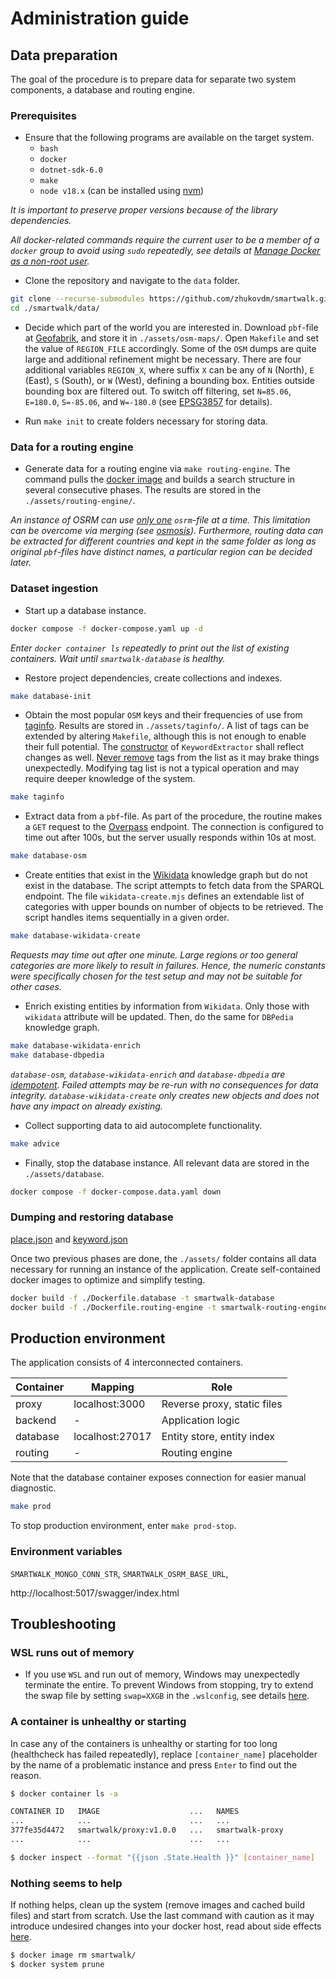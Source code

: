 # Administration guide

## Data preparation

The goal of the procedure is to prepare data for separate two system components, a database and routing engine.

### Prerequisites

- Ensure that the following programs are available on the target system.
    - `bash`
    - `docker`
    - `dotnet-sdk-6.0`
    - `make`
    - `node v18.x` (can be installed using [nvm](https://github.com/nvm-sh/nvm#install--update-script))

*It is important to preserve proper versions because of the library dependencies.*

*All docker-related commands require the current user to be a member of a `docker` group to avoid using `sudo` repeatedly, see details at [Manage Docker as a non-root user](https://docs.docker.com/engine/install/linux-postinstall/#manage-docker-as-a-non-root-user).*

- Clone the repository and navigate to the `data` folder.

```bash
git clone --recurse-submodules https://github.com/zhukovdm/smartwalk.git
cd ./smartwalk/data/
```

- Decide which part of the world you are interested in. Download `pbf`-file at [Geofabrik](https://download.geofabrik.de/), and store it in `./assets/osm-maps/`. Open `Makefile` and set the value of `REGION_FILE` accordingly. Some of the `OSM` dumps are quite large and additional refinement might be necessary. There are four additional variables `REGION_X`, where suffix `X` can be any of `N` (North), `E` (East), `S` (South), or `W` (West), defining a bounding box. Entities outside bounding box are filtered out. To switch off filtering, set `N=85.06`, `E=180.0`, `S=-85.06`, and `W=-180.0` (see [EPSG3857](https://epsg.io/3857) for details).

- Run `make init` to create folders necessary for storing data.

### Data for a routing engine

- Generate data for a routing engine via `make routing-engine`. The command pulls the [docker image](https://hub.docker.com/r/osrm/osrm-backend/) and builds a search structure in several consecutive phases. The results are stored in the `./assets/routing-engine/`.

*An instance of OSRM can use [only one](https://help.openstreetmap.org/questions/64867/osrm-routed-for-multiple-countries) `osrm`-file at a time. This limitation can be overcome via merging (see [osmosis](https://gis.stackexchange.com/a/242880)). Furthermore, routing data can be extracted for different countries and kept in the same folder as long as original `pbf`-files have distinct names, a particular region can be decided later.*

### Dataset ingestion

- Start up a database instance.

```bash
docker compose -f docker-compose.yaml up -d
```

*Enter `docker container ls` repeatedly to print out the list of existing containers. Wait until `smartwalk-database` is healthy.*

- Restore project dependencies, create collections and indexes.

```bash
make database-init
```

- Obtain the most popular `OSM` keys and their frequencies of use from [taginfo](https://taginfo.openstreetmap.org/taginfo/apidoc). Results are stored in `./assets/taginfo/`. A list of tags can be extended by altering `Makefile`, although this is not enough to enable their full potential. The [constructor](https://github.com/zhukovdm/smartwalk/blob/fab346ac73f43be063b7e16d4f2c5f060e38ecfc/data/osm/KeywordExtractor.cs#L23-L53) of `KeywordExtractor` shall reflect changes as well. <u>Never remove</u> tags from the list as it may brake things unexpectedly. Modifying tag list is not a typical operation and may require deeper knowledge of the system.

```bash
make taginfo
```

- Extract data from a `pbf`-file. As part of the procedure, the routine makes a `GET` request to the [Overpass](https://overpass-api.de/api/interpreter) endpoint. The connection is configured to time out after 100s, but the server usually responds within 10s at most.

```bash
make database-osm
```

- Create entities that exist in the [Wikidata](https://www.wikidata.org/wiki/Wikidata:Main_Page) knowledge graph but do not exist in the database. The script attempts to fetch data from the SPARQL endpoint. The file `wikidata-create.mjs` defines an extendable list of categories with upper bounds on number of objects to be retrieved. The script handles items sequentially in a given order.

```bash
make database-wikidata-create
```

*Requests may time out after one minute. Large regions or too general categories are more likely to result in failures. Hence, the numeric constants were specifically chosen for the test setup and may not be suitable for other cases.*

- Enrich existing entities by information from `Wikidata`. Only those with `wikidata` attribute will be updated. Then, do the same for `DBPedia` knowledge graph.

```bash
make database-wikidata-enrich
make database-dbpedia
```

*`database-osm`, `database-wikidata-enrich` and `database-dbpedia` are [idempotent](https://en.wikipedia.org/wiki/Idempotence#Idempotent_functions). Failed attempts may be re-run with no consequences for data integrity. `database-wikidata-create` only creates new objects and does not have any impact on already existing.*

- Collect supporting data to aid autocomplete functionality.

```bash
make advice
```

- Finally, stop the database instance. All relevant data are stored in the `./assets/database`.

```bash
docker compose -f docker-compose.data.yaml down
```

### Dumping and restoring database

[place.json](https://www.dropbox.com/scl/fi/25e8u3t5mdx37qn3ncd7t/place.json?rlkey=58cw4mdcsyz3z77tuzzu7qspo&dl=0) and [keyword.json](https://www.dropbox.com/scl/fi/cdh3zngnybptvn0goc46e/keyword.json?rlkey=5655oq6lcom7fjjo28650tbbb&dl=0)

Once two previous phases are done, the `./assets/` folder contains all data necessary for running an instance of the application. Create self-contained docker images to optimize and simplify testing.

```bash
docker build -f ./Dockerfile.database -t smartwalk-database
docker build -f ./Dockerfile.routing-engine -t smartwalk-routing-engine
```

## Production environment

The application consists of $4$ interconnected containers.

| Container | Mapping         | Role                        |
|-----------|-----------------|-----------------------------|
| proxy     | localhost:3000  | Reverse proxy, static files |
| backend   | -               | Application logic           |
| database  | localhost:27017 | Entity store, entity index  |
| routing   | -               | Routing engine              |

Note that the database container exposes connection for easier manual diagnostic.

```bash
make prod
```

To stop production environment, enter `make prod-stop`.

### Environment variables

`SMARTWALK_MONGO_CONN_STR`, `SMARTWALK_OSRM_BASE_URL`,

http://localhost:5017/swagger/index.html

## Troubleshooting

### WSL runs out of memory

- If you use `WSL` and run out of memory, Windows may unexpectedly terminate the entire. To prevent Windows from stopping, try to extend the swap file by setting `swap=XXGB` in the `.wslconfig`, see details [here](https://learn.microsoft.com/en-us/windows/wsl/wsl-config#example-wslconfig-file).

### A container is unhealthy or starting

In case any of the containers is unhealthy or starting for too long (healthcheck has failed repeatedly), replace `[container_name]` placeholder by the name of a problematic instance and press `Enter` to find out the reason.

```bash
$ docker container ls -a

CONTAINER ID   IMAGE                    ...   NAMES
...            ...                      ...   ...
377fe35d4472   smartwalk/proxy:v1.0.0   ...   smartwalk-proxy
...            ...                      ...   ...

$ docker inspect --format "{{json .State.Health }}" [container_name]
```

### Nothing seems to help

If nothing helps, clean up the system (remove images and cached build files) and start from scratch. Use the last command with caution as it may introduce undesired changes into your docker host, read about side effects [here](https://docs.docker.com/engine/reference/commandline/system_prune/).

```bash
$ docker image rm smartwalk/
$ docker system prune
```
